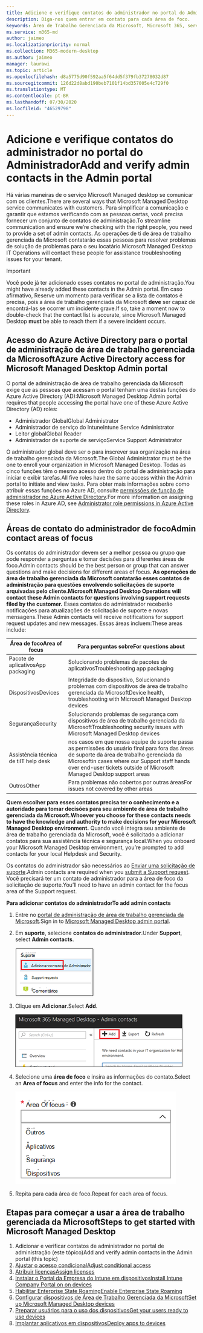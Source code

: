 ```yaml
---
title: Adicione e verifique contatos do administrador no portal do Administrador
description: Diga-nos quem entrar em contato para cada área de foco.
keywords: Área de Trabalho Gerenciada da Microsoft, Microsoft 365, serviço, documentação
ms.service: m365-md
author: jaimeo
ms.localizationpriority: normal
ms.collection: M365-modern-desktop
ms.author: jaimeo
manager: laurawi
ms.topic: article
ms.openlocfilehash: d8a5775d90f592aa5f64dd5f379fb37278032d87
ms.sourcegitcommit: 126d22d8abd190beb7101f14bd357005e4c729f0
ms.translationtype: MT
ms.contentlocale: pt-BR
ms.lasthandoff: 07/30/2020
ms.locfileid: "46529798"
---
```

# <a name="add-and-verify-admin-contacts-in-the-admin-portal"></a><span data-ttu-id="abbc8-104">Adicione e verifique contatos do administrador no portal do Administrador</span><span class="sxs-lookup"><span data-stu-id="abbc8-104">Add and verify admin contacts in the Admin portal</span></span>

<span data-ttu-id="abbc8-105">Há várias maneiras de o serviço Microsoft Managed desktop se comunicar com os clientes.</span><span class="sxs-lookup"><span data-stu-id="abbc8-105">There are several ways that Microsoft Managed Desktop service communicates with customers.</span></span> <span data-ttu-id="abbc8-106">Para simplificar a comunicação e garantir que estamos verificando com as pessoas certas, você precisa fornecer um conjunto de contatos de administração.</span><span class="sxs-lookup"><span data-stu-id="abbc8-106">To streamline communication and ensure we’re checking with the right people, you need to provide a set of admin contacts.</span></span> <span data-ttu-id="abbc8-107">As operações de ti de área de trabalho gerenciada da Microsoft contatarão essas pessoas para resolver problemas de solução de problemas para o seu locatário.</span><span class="sxs-lookup"><span data-stu-id="abbc8-107">Microsoft Managed Desktop IT Operations will contact these people for assistance troubleshooting issues for your tenant.</span></span>

> [!IMPORTANT]
> <span data-ttu-id="abbc8-108">Você pode já ter adicionado esses contatos no portal de administração.</span><span class="sxs-lookup"><span data-stu-id="abbc8-108">You might have already added these contacts in the Admin portal.</span></span> <span data-ttu-id="abbc8-109">Em caso afirmativo, Reserve um momento para verificar se a lista de contatos é precisa, pois a área de trabalho gerenciada da Microsoft **deve** ser capaz de encontrá-las se ocorrer um incidente grave.</span><span class="sxs-lookup"><span data-stu-id="abbc8-109">If so, take a moment now to double-check that the contact list is accurate, since Microsoft Managed Desktop **must** be able to reach them if a severe incident occurs.</span></span>

## <a name="azure-active-directory-access-for-microsoft-managed-desktop-admin-portal"></a><span data-ttu-id="abbc8-110">Acesso do Azure Active Directory para o portal de administração de área de trabalho gerenciada da Microsoft</span><span class="sxs-lookup"><span data-stu-id="abbc8-110">Azure Active Directory access for Microsoft Managed Desktop Admin portal</span></span>

<span data-ttu-id="abbc8-111">O portal de administração de área de trabalho gerenciada da Microsoft exige que as pessoas que acessam o portal tenham uma destas funções do Azure Active Directory (AD):</span><span class="sxs-lookup"><span data-stu-id="abbc8-111">Microsoft Managed Desktop Admin portal requires that people accessing the portal have one of these Azure Active Directory (AD) roles:</span></span>
- <span data-ttu-id="abbc8-112">Administrador Global</span><span class="sxs-lookup"><span data-stu-id="abbc8-112">Global Administrator</span></span>
- <span data-ttu-id="abbc8-113">Administrador de serviço do Intune</span><span class="sxs-lookup"><span data-stu-id="abbc8-113">Intune Service Administrator</span></span>
- <span data-ttu-id="abbc8-114">Leitor global</span><span class="sxs-lookup"><span data-stu-id="abbc8-114">Global Reader</span></span>
- <span data-ttu-id="abbc8-115">Administrador de suporte de serviço</span><span class="sxs-lookup"><span data-stu-id="abbc8-115">Service Support Administrator</span></span>

<span data-ttu-id="abbc8-116">O administrador global deve ser o para inscrever sua organização na área de trabalho gerenciada da Microsoft.</span><span class="sxs-lookup"><span data-stu-id="abbc8-116">The Global Administrator must be the one to enroll your organization in Microsoft Managed Desktop.</span></span> <span data-ttu-id="abbc8-117">Todas as cinco funções têm o mesmo acesso dentro do portal de administração para iniciar e exibir tarefas.</span><span class="sxs-lookup"><span data-stu-id="abbc8-117">All five roles have the same access within the Admin portal to initiate and view tasks.</span></span> <span data-ttu-id="abbc8-118">Para obter mais informações sobre como atribuir essas funções no Azure AD, consulte [permissões de função de administrador no Azure Active Directory](https://docs.microsoft.com/azure/active-directory/users-groups-roles/directory-assign-admin-roles).</span><span class="sxs-lookup"><span data-stu-id="abbc8-118">For more information on assigning these roles in Azure AD, see [Administrator role permissions in Azure Active Directory](https://docs.microsoft.com/azure/active-directory/users-groups-roles/directory-assign-admin-roles).</span></span> 

## <a name="admin-contact-areas-of-focus"></a><span data-ttu-id="abbc8-119">Áreas de contato do administrador de foco</span><span class="sxs-lookup"><span data-stu-id="abbc8-119">Admin contact areas of focus</span></span>

<span data-ttu-id="abbc8-120">Os contatos do administrador devem ser a melhor pessoa ou grupo que pode responder a perguntas e tomar decisões para diferentes áreas de foco.</span><span class="sxs-lookup"><span data-stu-id="abbc8-120">Admin contacts should be the best person or group that can answer questions and make decisions for different areas of focus.</span></span> <span data-ttu-id="abbc8-121">**As operações de área de trabalho gerenciada da Microsoft contatarão esses contatos de administração para questões envolvendo solicitações de suporte arquivadas pelo cliente.**</span><span class="sxs-lookup"><span data-stu-id="abbc8-121">**Microsoft Managed Desktop Operations will contact these Admin contacts for questions involving support requests filed by the customer.**</span></span> <span data-ttu-id="abbc8-122">Esses contatos do administrador receberão notificações para atualizações de solicitação de suporte e novas mensagens.</span><span class="sxs-lookup"><span data-stu-id="abbc8-122">These Admin contacts will receive notifications for support request updates and new messages.</span></span> <span data-ttu-id="abbc8-123">Essas áreas incluem:</span><span class="sxs-lookup"><span data-stu-id="abbc8-123">These areas include:</span></span>

<span data-ttu-id="abbc8-124">Área de foco</span><span class="sxs-lookup"><span data-stu-id="abbc8-124">Area of focus</span></span> | <span data-ttu-id="abbc8-125">Para perguntas sobre</span><span class="sxs-lookup"><span data-stu-id="abbc8-125">For questions about</span></span>
--- | ---
<span data-ttu-id="abbc8-126">Pacote de aplicativos</span><span class="sxs-lookup"><span data-stu-id="abbc8-126">App packaging</span></span> | <span data-ttu-id="abbc8-127">Solucionando problemas de pacotes de aplicativos</span><span class="sxs-lookup"><span data-stu-id="abbc8-127">Troubleshooting app packaging</span></span>
<span data-ttu-id="abbc8-128">Dispositivos</span><span class="sxs-lookup"><span data-stu-id="abbc8-128">Devices</span></span> | <span data-ttu-id="abbc8-129">Integridade do dispositivo, Solucionando problemas com dispositivos de área de trabalho gerenciada da Microsoft</span><span class="sxs-lookup"><span data-stu-id="abbc8-129">Device health, troubleshooting with Microsoft Managed Desktop devices</span></span>
<span data-ttu-id="abbc8-130">Segurança</span><span class="sxs-lookup"><span data-stu-id="abbc8-130">Security</span></span> | <span data-ttu-id="abbc8-131">Solucionando problemas de segurança com dispositivos de área de trabalho gerenciada da Microsoft</span><span class="sxs-lookup"><span data-stu-id="abbc8-131">Troubleshooting security issues with Microsoft Managed Desktop devices</span></span>
<span data-ttu-id="abbc8-132">Assistência técnica de ti</span><span class="sxs-lookup"><span data-stu-id="abbc8-132">IT help desk</span></span> | <span data-ttu-id="abbc8-133">nos casos em que nossa equipe de suporte passa as permissões do usuário final para fora das áreas de suporte da área de trabalho gerenciada da Microsoft</span><span class="sxs-lookup"><span data-stu-id="abbc8-133">in cases where our Support staff hands over end-user tickets outside of Microsoft Managed Desktop support areas</span></span> 
<span data-ttu-id="abbc8-134">Outros</span><span class="sxs-lookup"><span data-stu-id="abbc8-134">Other</span></span> | <span data-ttu-id="abbc8-135">Para problemas não cobertos por outras áreas</span><span class="sxs-lookup"><span data-stu-id="abbc8-135">For issues not covered by other areas</span></span>

<span data-ttu-id="abbc8-136">**Quem escolher para esses contatos precisa ter o conhecimento e a autoridade para tomar decisões para seu ambiente de área de trabalho gerenciada da Microsoft.**</span><span class="sxs-lookup"><span data-stu-id="abbc8-136">**Whoever you choose for these contacts needs to have the knowledge and authority to make decisions for your Microsoft Managed Desktop environment.**</span></span> <span data-ttu-id="abbc8-137">Quando você integra seu ambiente de área de trabalho gerenciada da Microsoft, você é solicitado a adicionar contatos para sua assistência técnica e segurança local.</span><span class="sxs-lookup"><span data-stu-id="abbc8-137">When you onboard your Microsoft Managed Desktop environment, you’re prompted to add contacts for your local Helpdesk and Security.</span></span> 

<span data-ttu-id="abbc8-138">Os contatos do administrador são necessários ao [Enviar uma solicitação de suporte](../service-description/support.md).</span><span class="sxs-lookup"><span data-stu-id="abbc8-138">Admin contacts are required when you [submit a Support request](../service-description/support.md).</span></span> <span data-ttu-id="abbc8-139">Você precisará ter um contato de administrador para a área de foco da solicitação de suporte.</span><span class="sxs-lookup"><span data-stu-id="abbc8-139">You’ll need to have an admin contact for the focus area of the Support request.</span></span> 

<span data-ttu-id="abbc8-140">**Para adicionar contatos do administrador**</span><span class="sxs-lookup"><span data-stu-id="abbc8-140">**To add admin contacts**</span></span>

1.  <span data-ttu-id="abbc8-141">Entre no [portal de administração de área de trabalho gerenciada da Microsoft](https://aka.ms/mwaasportal).</span><span class="sxs-lookup"><span data-stu-id="abbc8-141">Sign in to [Microsoft Managed Desktop admin portal](https://aka.ms/mwaasportal).</span></span> 

2.  <span data-ttu-id="abbc8-142">Em **suporte**, selecione **contatos do administrador**.</span><span class="sxs-lookup"><span data-stu-id="abbc8-142">Under **Support**, select **Admin contacts**.</span></span> 

    ![Menu de suporte, contatos do administrador próximo à parte superior selecionada](../../media/admincontacts.png)

3. <span data-ttu-id="abbc8-144">Clique em **Adicionar**.</span><span class="sxs-lookup"><span data-stu-id="abbc8-144">Select **Add**.</span></span>

    ![Portal de administração, botão Adicionar, à esquerda de exportar e atualizar](../../media/adminadd.png)

4.  <span data-ttu-id="abbc8-146">Selecione uma **área de foco** e insira as informações do contato.</span><span class="sxs-lookup"><span data-stu-id="abbc8-146">Select an **Area of focus** and enter the info for the contact.</span></span> 

    ![a lista de áreas de foco, como outros, aplicativos e segurança](../../media/areaoffocus.png)

5. <span data-ttu-id="abbc8-148">Repita para cada área de foco.</span><span class="sxs-lookup"><span data-stu-id="abbc8-148">Repeat for each area of focus.</span></span> 

## <a name="steps-to-get-started-with-microsoft-managed-desktop"></a><span data-ttu-id="abbc8-149">Etapas para começar a usar a área de trabalho gerenciada da Microsoft</span><span class="sxs-lookup"><span data-stu-id="abbc8-149">Steps to get started with Microsoft Managed Desktop</span></span>

1. <span data-ttu-id="abbc8-150">Adicionar e verificar contatos de administrador no portal de administração (este tópico)</span><span class="sxs-lookup"><span data-stu-id="abbc8-150">Add and verify admin contacts in the Admin portal (this topic)</span></span>
2. [<span data-ttu-id="abbc8-151">Ajustar o acesso condicional</span><span class="sxs-lookup"><span data-stu-id="abbc8-151">Adjust conditional access</span></span>](conditional-access.md)
3. [<span data-ttu-id="abbc8-152">Atribuir licenças</span><span class="sxs-lookup"><span data-stu-id="abbc8-152">Assign licenses</span></span>](assign-licenses.md)
4. [<span data-ttu-id="abbc8-153">Instalar o Portal da Empresa do Intune em dispositivos</span><span class="sxs-lookup"><span data-stu-id="abbc8-153">Install Intune Company Portal on on devices</span></span>](company-portal.md)
5. [<span data-ttu-id="abbc8-154">Habilitar Enterprise State Roaming</span><span class="sxs-lookup"><span data-stu-id="abbc8-154">Enable Enterprise State Roaming</span></span>](enterprise-state-roaming.md)
6. [<span data-ttu-id="abbc8-155">Configurar dispositivos de Área de Trabalho Gerenciada da Microsoft</span><span class="sxs-lookup"><span data-stu-id="abbc8-155">Set up Microsoft Managed Desktop devices</span></span>](set-up-devices.md)
7. [<span data-ttu-id="abbc8-156">Preparar usuários para o uso dos dispositivos</span><span class="sxs-lookup"><span data-stu-id="abbc8-156">Get your users ready to use devices</span></span>](get-started-devices.md)
8. [<span data-ttu-id="abbc8-157">Implantar aplicativos em dispositivos</span><span class="sxs-lookup"><span data-stu-id="abbc8-157">Deploy apps to devices</span></span>](deploy-apps.md)
